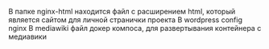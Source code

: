 В папке nginx-html находится файл с расширением html, который является сайтом для личной странички проекта
В wordpress config nginx
В mediawiki файл докер компоса, для развертывания контейнера с медиавики
